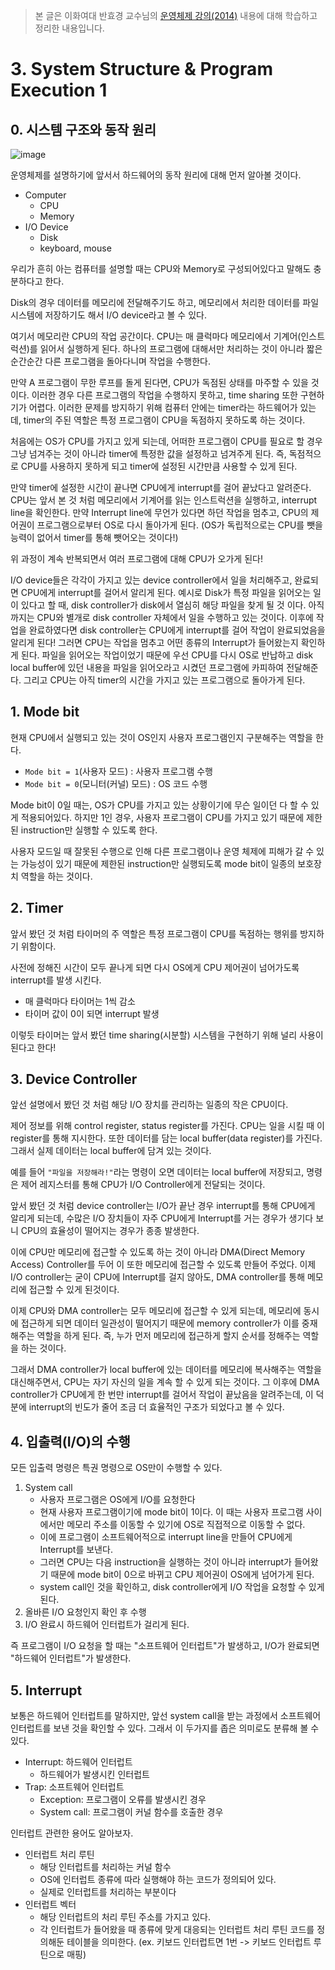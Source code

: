 > 본 글은 이화여대 반효경 교수님의 [운영체제 강의(2014)](http://www.kocw.net/home/search/kemView.do?kemId=1046323) 내용에 대해 학습하고 정리한 내용입니다. 


# 3. System Structure & Program Execution 1

## 0. 시스템 구조와 동작 원리

![image](https://user-images.githubusercontent.com/45652743/146121596-af90a418-b292-4ae4-bcfb-235af6e34937.png)

운영체제를 설명하기에 앞서서 하드웨어의 동작 원리에 대해 먼저 알아볼 것이다. 

- Computer
	- CPU
	- Memory
- I/O Device
	- Disk
	- keyboard, mouse

우리가 흔히 아는 컴퓨터를 설명할 때는 CPU와 Memory로 구성되어있다고 말해도 충분하다고 한다. 

Disk의 경우 데이터를 메모리에 전달해주기도 하고, 메모리에서 처리한 데이터를 파일 시스템에 저장하기도 해서 I/O device라고 볼 수 있다.

여기서 메모리란 CPU의 작업 공간이다. CPU는 매 클럭마다 메모리에서 기계어(인스트럭션)를 읽어서 실행하게 된다. 하나의 프로그램에 대해서만 처리하는 것이 아니라 짧은 순간순간 다른 프로그램을 돌아다니며 작업을 수행한다. 

만약 A 프로그램이 무한 루프를 돌게 된다면, CPU가 독점된 상태를 마주할 수 있을 것이다.
이러한 경우 다른 프로그램의 작업을 수행하지 못하고, time sharing 또한 구현하기가 어렵다. 이러한 문제를 방지하기 위해 컴퓨터 안에는 timer라는 하드웨어가 있는데, timer의 주된 역할은 특정 프로그램이 CPU을 독점하지 못하도록 하는 것이다. 

처음에는 OS가 CPU를 가지고 있게 되는데, 어떠한 프로그램이 CPU를 필요로 할 경우 그냥 넘겨주는 것이 아니라 timer에 특정한 값을 설정하고 넘겨주게 된다. 즉, 독점적으로 CPU를 사용하지 못하게 되고 timer에 설정된 시간만큼 사용할 수 있게 된다. 

만약 timer에 설정한 시간이 끝나면 CPU에게 interrupt를 걸어 끝났다고 알려준다. CPU는 앞서 본 것 처럼 메모리에서 기계어를 읽는 인스트럭션을 실행하고, interrupt line을 확인한다. 만약 Interrupt line에 무언가 있다면 하던 작업을 멈추고, CPU의 제어권이 프로그램으로부터 OS로 다시 돌아가게 된다. (OS가 독립적으로는 CPU를 뺏을 능력이 없어서 timer를 통해 뺏어오는 것이다!)

위 과정이 계속 반복되면서 여러 프로그램에 대해 CPU가 오가게 된다! 

I/O device들은 각각이 가지고 있는 device controller에서 일을 처리해주고, 완료되면 CPU에게 interrupt를 걸어서 알리게 된다. 예시로 Disk가 특정 파일을 읽어오는 일이 있다고 할 때, disk controller가 disk에서 열심히 해당 파일을 찾게 될 것 이다. 아직까지는 CPU와 별개로 disk controller 자체에서 일을 수행하고 있는 것이다. 이후에 작업을 완료하였다면 disk controller는 CPU에게 interrupt를 걸어 작업이 완료되었음을 알리게 된다! 그러면 CPU는 작업을 멈추고 어떤 종류의 Interrupt가 들어왔는지 확인하게 된다. 파일을 읽어오는 작업이었기 때문에 우선 CPU를 다시 OS로 반납하고 disk local buffer에 있던 내용을 파일을 읽어오라고 시켰던 프로그램에 카피하여 전달해준다. 그리고 CPU는 아직 timer의 시간을 가지고 있는 프로그램으로 돌아가게 된다. 

## 1. Mode bit

현재 CPU에서 실행되고 있는 것이 OS인지 사용자 프로그램인지 구분해주는 역할을 한다. 

- `Mode bit = 1`(사용자 모드) : 사용자 프로그램 수행
- `Mode bit = 0`(모니터(커널) 모드) : OS 코드 수행

Mode bit이 0일 때는, OS가 CPU를 가지고 있는 상황이기에 무슨 일이던 다 할 수 있게 적용되어있다. 하지만 1인 경우, 사용자 프로그램이 CPU를 가지고 있기 때문에 제한된 instruction만 실행할 수 있도록 한다. 

사용자 모드일 때 잘못된 수행으로 인해 다른 프로그램이나 운영 체제에 피해가 갈 수 있는 가능성이 있기 때문에 제한된 instruction만 실행되도록 mode bit이 일종의 보호장치 역할을 하는 것이다. 

## 2. Timer 

앞서 봤던 것 처럼 타이머의 주 역할은 특정 프로그램이 CPU를 독점하는 행위를 방지하기 위함이다. 

사전에 정해진 시간이 모두 끝나게 되면 다시 OS에게 CPU 제어권이 넘어가도록 interrupt를 발생 시킨다. 

- 매 클럭마다 타이머는 1씩 감소
- 타이머 값이 0이 되면 interrupt	발생

이렇듯 타이머는 앞서 봤던 time sharing(시분할) 시스템을 구현하기 위해 널리 사용이 된다고 한다!

## 3. Device Controller 

앞선 설명에서 봤던 것 처럼 해당 I/O 장치를 관리하는 일종의 작은 CPU이다. 

제어 정보를 위해 control register, status register를 가진다. CPU는 일을 시킬 때 이 register를 통해 지시한다. 또한 데이터를 담는 local buffer(data register)를 가진다. 그래서 실제 데이터는 local buffer에 담겨 있는 것이다. 

예를 들어 `"파일을 저장해라!"`라는 명령이 오면 데이터는 local buffer에 저장되고, 명령은 제어 레지스터를 통해 CPU가 I/O Controller에게 전달되는 것이다. 

앞서 봤던 것 처럼 device controller는 I/O가 끝난 경우 interrupt를 통해 CPU에게 알리게 되는데, 수많은 I/O 장치들이 자주 CPU에게 Interrupt를 거는 경우가 생기다 보니 CPU의 효율성이 떨어지는 경우가 종종 발생한다. 

이에 CPU만 메모리에 접근할 수 있도록 하는 것이 아니라 DMA(Direct Memory Access) Controller를 두어 이 또한 메모리에 접근할 수 있도록 만들어 주었다. 이제 I/O controller는 굳이 CPU에 Interrupt를 걸지 않아도, DMA controller를 통해 메모리에 접근할 수 있게 된것이다.

이제 CPU와 DMA controller는 모두 메모리에 접근할 수 있게 되는데, 메모리에 동시에 접근하게 되면 데이터 일관성이 떨어지기 때문에 memory controller가 이를 중재해주는 역할을 하게 된다. 즉, 누가 먼저 메모리에 접근하게 할지 순서를 정해주는 역할을 하는 것이다.

그래서 DMA controller가 local buffer에 있는 데이터를 메모리에 복사해주는 역할을 대신해주면서, CPU는 자기 자신의 일을 계속 할 수 있게 되는 것이다. 그 이후에 DMA controller가 CPU에게 한 번만 interrupt를 걸어서 작업이 끝났음을 알려주는데, 이 덕분에 interrupt의 빈도가 줄어 조금 더 효율적인 구조가 되었다고 볼 수 있다. 

## 4. 입출력(I/O)의 수행

모든 입출력 명령은 특권 명령으로 OS만이 수행할 수 있다. 

1. System call
	- 사용자 프로그램은 OS에게 I/O를 요청한다 
	- 현재 사용자 프로그램이기에 mode bit이 1이다. 이 때는 사용자 프로그램 사이에서만 메모리 주소를 이동할 수 있기에 OS로 직접적으로 이동할 수 없다.
	- 이에 프로그램이 소프트웨어적으로 interrupt line을 만들어 CPU에게 Interrupt를 보낸다.
	- 그러면 CPU는 다음 instruction을 실행하는 것이 아니라 interrupt가 들어왔기 때문에 mode bit이 0으로 바뀌고 CPU 제어권이 OS에게 넘어가게 된다.
	- system call인 것을 확인하고, disk controller에게 I/O 작업을 요청할 수 있게 된다. 
2.  올바른 I/O 요청인지 확인 후 수행
3. I/O 완료시 하드웨어 인터럽트가 걸리게 된다. 

즉 프로그램이 I/O 요청을 할 때는 "소프트웨어 인터럽트"가 발생하고, I/O가 완료되면 "하드웨어 인터럽트"가 발생한다. 

## 5. Interrupt

보통은 하드웨어 인터럽트를 말하지만, 앞선 system call을 받는 과정에서 소프트웨어 인터럽트를 보낸 것을 확인할 수 있다. 그래서 이 두가지를 좁은 의미로도 분류해 볼 수 있다.

- Interrupt: 하드웨어 인터럽트
	- 하드웨어가 발생시킨 인터럽트
- Trap: 소프트웨어 인터럽트 
	- Exception: 프로그램이 오류를 발생시킨 경우
	- System call: 프로그램이 커널 함수를 호출한 경우

인터럽트 관련한 용어도 알아보자. 

- 인터럽트 처리 루틴
	- 해당 인터럽트를 처리하는 커널 함수
	- OS에 인터럽트 종류에 따라 실행해야 하는 코드가 정의되어 있다. 
	- 실제로 인터럽트를 처리하는 부분이다
- 인터럽트 벡터
	- 해당 인터럽트의 처리 루틴 주소를 가지고 있다.
	- 각 인터럽트가 들어왔을 때 종류에 맞게 대응되는 인터럽트 처리 루틴 코드를 정의해둔 테이블을 의미한다. (ex. 키보드 인터럽트면 1번 -> 키보드 인터럽트 루틴으로 매핑)
